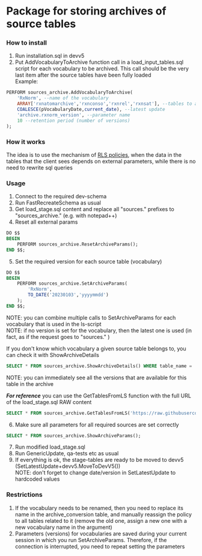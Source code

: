 # Package for storing archives of source tables
### How to install
1. Run installation.sql in devv5
2. Put AddVocabularyToArchive function call in a load_input_tables.sql script for each vocabulary to be archived. This call should be the very last item after the source tables have been fully loaded  
Example:
```SQL
PERFORM sources_archive.AddVocabularyToArchive(
	'RxNorm', --name of the vocabulary
	ARRAY['rxnatomarchive','rxnconso','rxnrel','rxnsat'], --tables to archive
	COALESCE(pVocabularyDate,current_date), --latest update
	'archive.rxnorm_version', --parameter name
	10 --retention period (number of versions)
);
```

### How it works
The idea is to use the mechanism of [RLS policies](https://www.postgresql.org/docs/current/ddl-rowsecurity.html), when the data in the tables that the client sees depends on external parameters, while there is no need to rewrite sql queries

### Usage
1. Connect to the required dev-schema
2. Run FastRecreateSchema as usual
3. Get load_stage.sql content and replace all "sources." prefixes to "sources_archive." (e.g. with notepad++)
4. Reset all external params
```SQL
DO $$
BEGIN
	PERFORM sources_archive.ResetArchiveParams();
END $$;
```
5. Set the required version for each source table (vocabulary)
```SQL
DO $$
BEGIN
	PERFORM sources_archive.SetArchiveParams(
		'RxNorm',
		TO_DATE('20230103','yyyymmdd')
	);
END $$;
```

NOTE: you can combine multiple calls to SetArchiveParams for each vocabulary that is used in the ls-script  
NOTE: if no version is set for the vocabulary, then the latest one is used (in fact, as if the request goes to "sources." )

If you don't know which vocabulary a given source table belongs to, you can check it with ShowArchiveDetails
```SQL
SELECT * FROM sources_archive.ShowArchiveDetails() WHERE table_name = 'rxnatomarchive';
```
NOTE: you can immediately see all the versions that are available for this table in the archive

***For reference*** you can use the GetTablesFromLS function with the full URL of the load_stage.sql RAW content
```SQL
SELECT * FROM sources_archive.GetTablesFromLS('https://raw.githubusercontent.com/OHDSI/Vocabulary-v5.0/master/RxNorm/load_stage.sql');
```

6. Make sure all parameters for all required sources are set correctly
```SQL
SELECT * FROM sources_archive.ShowArchiveParams();
```
7. Run modified load_stage.sql
8. Run GenericUpdate, qa-tests etc as usual
9. If everything is ok, the stage-tables are ready to be moved to devv5 (SetLatestUpdate+devv5.MoveToDevV5())  
NOTE: don't forget to change date/version in SetLatestUpdate to hardcoded values

### Restrictions
1. If the vocabulary needs to be renamed, then you need to replace its name in the archive_conversion table, and manually reassign the policy to all tables related to it (remove the old one, assign a new one with a new vocabulary name in the argument)
2. Parameters (versions) for vocabularies are saved during your current session in which you run SetArchiveParams. Therefore, if the connection is interrupted, you need to repeat setting the parameters